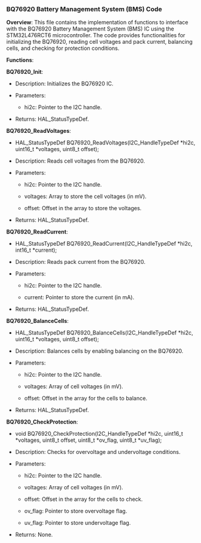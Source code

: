 ### BQ76920 Battery Management System (BMS) Code

**Overview**: This file contains the implementation of functions to interface with the BQ76920 Battery Management System (BMS) IC using the STM32L476RCT6 microcontroller. The code provides functionalities for initializing the BQ76920, reading cell voltages and pack current, balancing cells, and checking for protection conditions.

**Functions**:

**BQ76920\_Init**:

*   Description: Initializes the BQ76920 IC.
    
*   Parameters:
    
    *   hi2c: Pointer to the I2C handle.
        
*   Returns: HAL\_StatusTypeDef.
    

**BQ76920\_ReadVoltages**:

*   HAL\_StatusTypeDef BQ76920\_ReadVoltages(I2C\_HandleTypeDef \*hi2c, uint16\_t \*voltages, uint8\_t offset);
    
*   Description: Reads cell voltages from the BQ76920.
    
*   Parameters:
    
    *   hi2c: Pointer to the I2C handle.
        
    *   voltages: Array to store the cell voltages (in mV).
        
    *   offset: Offset in the array to store the voltages.
        
*   Returns: HAL\_StatusTypeDef.
    

**BQ76920\_ReadCurrent**:

*   HAL\_StatusTypeDef BQ76920\_ReadCurrent(I2C\_HandleTypeDef \*hi2c, int16\_t \*current);
    
*   Description: Reads pack current from the BQ76920.
    
*   Parameters:
    
    *   hi2c: Pointer to the I2C handle.
        
    *   current: Pointer to store the current (in mA).
        
*   Returns: HAL\_StatusTypeDef.
    

**BQ76920\_BalanceCells**:

*   HAL\_StatusTypeDef BQ76920\_BalanceCells(I2C\_HandleTypeDef \*hi2c, uint16\_t \*voltages, uint8\_t offset);
    
*   Description: Balances cells by enabling balancing on the BQ76920.
    
*   Parameters:
    
    *   hi2c: Pointer to the I2C handle.
        
    *   voltages: Array of cell voltages (in mV).
        
    *   offset: Offset in the array for the cells to balance.
        
*   Returns: HAL\_StatusTypeDef.
    

**BQ76920\_CheckProtection**:

*   void BQ76920\_CheckProtection(I2C\_HandleTypeDef \*hi2c, uint16\_t \*voltages, uint8\_t offset, uint8\_t \*ov\_flag, uint8\_t \*uv\_flag);
    
*   Description: Checks for overvoltage and undervoltage conditions.
    
*   Parameters:
    
    *   hi2c: Pointer to the I2C handle.
        
    *   voltages: Array of cell voltages (in mV).
        
    *   offset: Offset in the array for the cells to check.
        
    *   ov\_flag: Pointer to store overvoltage flag.
        
    *   uv\_flag: Pointer to store undervoltage flag.
        
*   Returns: None.